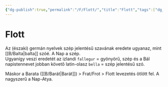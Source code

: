```yaml
---
{"dg-publish":true,"permalink":"/F/Flott/","title":"Flott","tags":["dg_uploaded"],"created":"2023-10-22T05:08","updated":"2023-10-25T01:19"}
---
```



# Flott

Az (északi) germán nyelvek szép jelentésű szavának eredete ugyanaz, mint [[B/Balta\|balta]] szóé. A Nap a szép.  
Ugyanígy veszi eredetét az izlandi `fallegur` = gyönyörű, szép és a Bál napistennevet jobban követő latin-olasz `bella` = szép jelentésű szó.  

Máskor a Barata ([[B/Barát\|Barát]]) > Frat/Frot > Flott levezetés ötlött fel. A nagyszerű a Nap-Atya.  